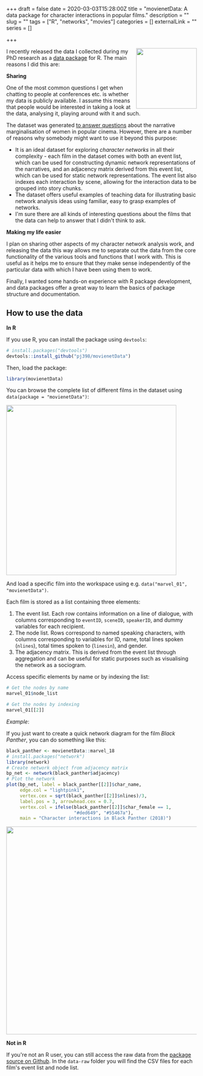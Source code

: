 +++
draft = false
date = 2020-03-03T15:28:00Z
title = "movienetData: A data package for character interactions in popular films."
description = ""
slug = "" 
tags = ["R", "networks", "movies"]
categories = []
externalLink = ""
series = []

+++

<img src="/img/movienetData_logo.png" align="right" height="160"/>

I recently released the data I collected during my PhD research as a [data package](https://github.com/pj398/movienetData) for R. The main reasons I did this are:

**Sharing**

One of the most common questions I get when chatting to people at conferences etc. is whether my data is publicly available. I assume this means that people would be interested in taking a look at the data, analysing it, playing around with it and such.

The dataset was generated [to answer questions](https://doi.org/10.1080/14680777.2018.1510846) about the narrative marginalisation of women in popular cinema. However, there are a number of reasons why somebody might want to use it beyond this purpose: 

* It is an ideal dataset for exploring _character networks_ in all their complexity - each film in the dataset comes with both an event list, which can be used for constructing dynamic network representations of the narratives, and an adjacency matrix derived from this event list, which can be used for static network representations. The event list also indexes each interaction by scene, allowing for the interaction data to be grouped into story chunks. 
* The dataset offers useful examples of teaching data for illustrating basic network analysis ideas using familiar, easy to grasp examples of networks.
* I'm sure there are all kinds of interesting questions about the films that the data can help to answer that I didn't think to ask.

**Making my life easier**

I plan on sharing other aspects of my character network analysis work, and releasing the data this way allows me to separate out the data from the core functionality of the various tools and functions that I work with. This is useful as it helps me to ensure that they make sense independently of the particular data with which I have been using them to work. 

Finally, I wanted some hands-on experience with R package development, and data packages offer a great way to learn the basics of package structure and documentation.

## How to use the data

__In R__

If you use R, you can install the package using `devtools`:

```R
# install.packages("devtools")
devtools::install_github("pj398/movienetData")
```

Then, load the package:

```R
library(movienetData)
```

You can browse the complete list of different films in the dataset using `data(package = "movienetData")`:

<img src="/img/movienetData_films.png" align="centre" height="450" />

And load a specific film into the workspace using e.g. `data("marvel_01", "movienetData")`.

Each film is stored as a list containing three elements:

1.  The event list. Each row contains information on a line of dialogue,
    with columns corresponding to `eventID`, `sceneID`, `speakerID`, and
    dummy variables for each recipient.
2.  The node list. Rows correspond to named speaking characters, with
    columns corresponding to variables for ID, name, total lines spoken
    (`nlines`), total times spoken to (`linesin`), and gender.
3.  The adjacency matrix. This is derived from the event list through
    aggregation and can be useful for static purposes such as
    visualising the network as a sociogram.

Access specific elements by name or by indexing the list:

``` R
# Get the nodes by name
marvel_01$node_list
```

``` R
# Get the nodes by indexing
marvel_01[[2]]
```

*Example*:

If you just want to create a quick network diagram for the film *Black Panther*, you can do something like this:

```R
black_panther <- movienetData::marvel_18
# install.packages("network")
library(network)
# Create network object from adjacency matrix
bp_net <- network(black_panther$adjacency)
# Plot the network
plot(bp_net, label = black_panther[[2]]$char_name, 
     edge.col = "lightpink1", 
     vertex.cex = sqrt(black_panther[[2]]$nlines)/3, 
     label.pos = 3, arrowhead.cex = 0.7,
     vertex.col = ifelse(black_panther[[2]]$char_female == 1, 
                         "#ded649", "#55467a"), 
     main = "Character interactions in Black Panther (2018)")

```

<img src="/img/movienetData_panther.png" align="center" height="550" />



**Not in R**

If you're not an R user, you can still access the raw data from the [package source on Github](https://github.com/pj398/movienetData). In the `data-raw` folder you will find the CSV files for each film's event list and node list.